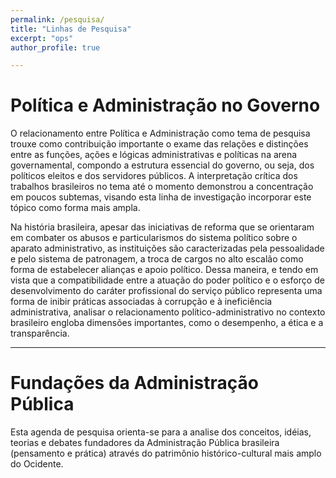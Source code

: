 ```yaml
---
permalink: /pesquisa/
title: "Linhas de Pesquisa"
excerpt: "ops"
author_profile: true

---
```

Política e Administração no Governo
====

O relacionamento entre Política e Administração como tema de pesquisa trouxe como contribuição importante o exame das relações e distinções entre as funções, ações e lógicas administrativas e políticas na arena governamental, compondo a estrutura essencial do governo, ou seja, dos políticos eleitos e dos servidores públicos. A interpretação crítica dos trabalhos brasileiros no tema até o momento demonstrou a concentração em poucos subtemas, visando esta linha de investigação incorporar este tópico como forma mais ampla.

Na história brasileira, apesar das iniciativas de reforma que se orientaram em combater os abusos e particularismos do sistema político sobre o aparato administrativo, as instituições são caracterizadas pela pessoalidade e pelo sistema de patronagem, a troca de cargos no alto escalão como forma de estabelecer alianças e apoio político. Dessa maneira, e tendo em vista que a compatibilidade entre a atuação do poder político e o esforço de desenvolvimento do caráter profissional do serviço público representa uma forma de inibir práticas associadas à corrupção e à ineficiência administrativa, analisar o relacionamento político-administrativo no contexto brasileiro engloba dimensões importantes, como o desempenho, a ética e a transparência.

---
Fundações da Administração Pública
===

Esta agenda de pesquisa orienta-se para a analise dos conceitos, idéias, teorias e debates fundadores da Administração Pública brasileira (pensamento e prática) através do patrimônio histórico-cultural mais amplo do Ocidente.
